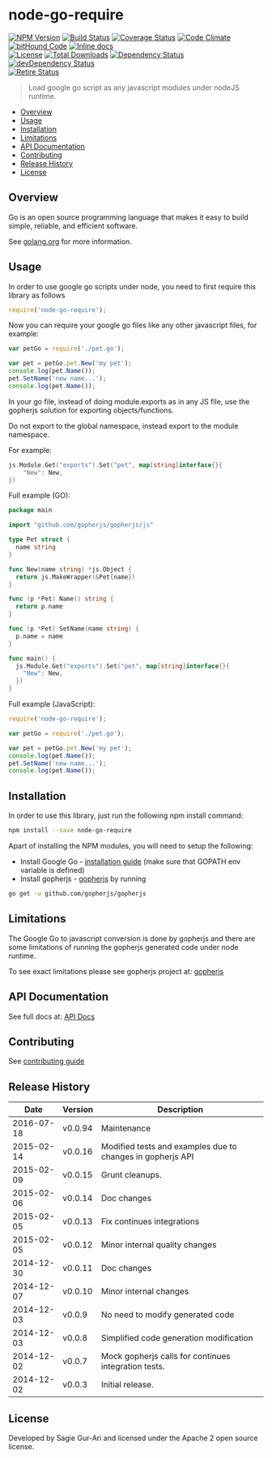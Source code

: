 # node-go-require

[![NPM Version](http://img.shields.io/npm/v/node-go-require.svg?style=flat)](https://www.npmjs.org/package/node-go-require) [![Build Status](https://travis-ci.org/sagiegurari/node-go-require.svg)](http://travis-ci.org/sagiegurari/node-go-require) [![Coverage Status](https://coveralls.io/repos/sagiegurari/node-go-require/badge.svg)](https://coveralls.io/r/sagiegurari/node-go-require) [![Code Climate](https://codeclimate.com/github/sagiegurari/node-go-require/badges/gpa.svg)](https://codeclimate.com/github/sagiegurari/node-go-require) [![bitHound Code](https://www.bithound.io/github/sagiegurari/node-go-require/badges/code.svg)](https://www.bithound.io/github/sagiegurari/node-go-require) [![Inline docs](http://inch-ci.org/github/sagiegurari/node-go-require.svg?branch=master)](http://inch-ci.org/github/sagiegurari/node-go-require)<br>
[![License](https://img.shields.io/npm/l/node-go-require.svg?style=flat)](https://github.com/sagiegurari/node-go-require/blob/master/LICENSE) [![Total Downloads](https://img.shields.io/npm/dt/node-go-require.svg?style=flat)](https://www.npmjs.org/package/node-go-require) [![Dependency Status](https://david-dm.org/sagiegurari/node-go-require.svg)](https://david-dm.org/sagiegurari/node-go-require) [![devDependency Status](https://david-dm.org/sagiegurari/node-go-require/dev-status.svg)](https://david-dm.org/sagiegurari/node-go-require#info=devDependencies)<br>
[![Retire Status](http://retire.insecurity.today/api/image?uri=https://raw.githubusercontent.com/sagiegurari/node-go-require/master/package.json)](http://retire.insecurity.today/api/image?uri=https://raw.githubusercontent.com/sagiegurari/node-go-require/master/package.json)

> Load google go script as any javascript modules under nodeJS runtime.

* [Overview](#overview)
* [Usage](#usage)
* [Installation](#installation)
* [Limitations](#limitations)
* [API Documentation](docs/api.md)
* [Contributing](.github/CONTRIBUTING.md)
* [Release History](#history)
* [License](#license)

<a name="overview"></a>
## Overview
Go is an open source programming language that makes it easy to build simple, reliable, and efficient software.

See [golang.org](https://golang.org/) for more information.

<a name="usage"></a>
## Usage
In order to use google go scripts under node, you need to first require this library as follows

```js
require('node-go-require');
```

Now you can require your google go files like any other javascript files, for example:

```js
var petGo = require('./pet.go');

var pet = petGo.pet.New('my pet');
console.log(pet.Name());
pet.SetName('new name...');
console.log(pet.Name());
```

In your go file, instead of doing module.exports as in any JS file, use the gopherjs solution for exporting objects/functions.

Do not export to the global namespace, instead export to the module namespace.

For example:

```go
js.Module.Get("exports").Set("pet", map[string]interface{}{
    "New": New,
})
```

Full example (GO):

```go
package main

import "github.com/gopherjs/gopherjs/js"

type Pet struct {
  name string
}

func New(name string) *js.Object {
  return js.MakeWrapper(&Pet{name})
}

func (p *Pet) Name() string {
  return p.name
}

func (p *Pet) SetName(name string) {
  p.name = name
}

func main() {
  js.Module.Get("exports").Set("pet", map[string]interface{}{
    "New": New,
  })
}
```

Full example (JavaScript):

```js
require('node-go-require');

var petGo = require('./pet.go');

var pet = petGo.pet.New('my pet');
console.log(pet.Name());
pet.SetName('new name...');
console.log(pet.Name());
```

<a name="installation"></a>
## Installation
In order to use this library, just run the following npm install command:

```sh
npm install --save node-go-require
```

Apart of installing the NPM modules, you will need to setup the following:

* Install Google Go - [installation guide](https://golang.org/doc/install) (make sure that GOPATH env variable is defined)
* Install gopherjs - [gopherjs](https://github.com/gopherjs/gopherjs) by running

```sh
go get -u github.com/gopherjs/gopherjs
```

<a name="limitations"></a>
## Limitations
The Google Go to javascript conversion is done by gopherjs and there are some limitations of running the gopherjs generated code under node runtime.

To see exact limitations please see gopherjs project at: [gopherjs](https://github.com/gopherjs/gopherjs)

## API Documentation
See full docs at: [API Docs](docs/api.md)

## Contributing
See [contributing guide](.github/CONTRIBUTING.md)

<a name="history"></a>
## Release History

| Date        | Version | Description |
| ----------- | ------- | ----------- |
| 2016-07-18  | v0.0.94 | Maintenance |
| 2015-02-14  | v0.0.16 | Modified tests and examples due to changes in gopherjs API |
| 2015-02-09  | v0.0.15 | Grunt cleanups. |
| 2015-02-06  | v0.0.14 | Doc changes |
| 2015-02-05  | v0.0.13 | Fix continues integrations |
| 2015-02-05  | v0.0.12 | Minor internal quality changes |
| 2014-12-30  | v0.0.11 | Doc changes |
| 2014-12-07  | v0.0.10 | Minor internal changes |
| 2014-12-03  | v0.0.9  | No need to modify generated code |
| 2014-12-03  | v0.0.8  | Simplified code generation modification |
| 2014-12-02  | v0.0.7  | Mock gopherjs calls for continues integration tests. |
| 2014-12-02  | v0.0.3  | Initial release. |

<a name="license"></a>
## License
Developed by Sagie Gur-Ari and licensed under the Apache 2 open source license.
